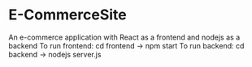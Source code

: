 # E-CommerceSite
An e-commerce application with React as a frontend and nodejs as a backend
To run frontend: cd frontend -> npm start
To run backend: cd backend -> nodejs server.js
